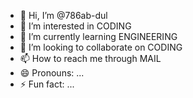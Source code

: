 - 👋 Hi, I’m @786ab-dul
- 👀 I’m interested in CODING
- 🌱 I’m currently learning ENGINEERING
- 💞️ I’m looking to collaborate on CODING
- 📫 How to reach me through MAIL
- 😄 Pronouns: ...
- ⚡ Fun fact: ...

<!---
786ab-dul/786ab-dul is a ✨ special ✨ repository because its `README.md` (this file) appears on your GitHub profile.
You can click the Preview link to take a look at your changes.
--->
